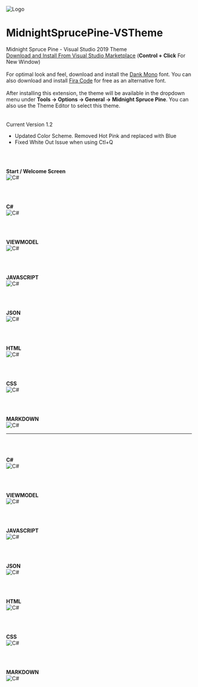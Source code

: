![Logo](/Img/icon.png)

# MidnightSprucePine-VSTheme
Midnight Spruce Pine - Visual Studio 2019 Theme <br />
<a href="https://marketplace.visualstudio.com/items?itemName=jasonhartsoe.midnightsprucepine100" target="_blank">Download and Install From Visual Studio Marketplace</a>  (**Control + Click** For New Window)<br />
<br />
For optimal look and feel, download and install the [Dank Mono](https://dank.sh/) font.  You can also download and install [Fira Code](https://github.com/tonsky/FiraCode) for free as an alternative font.<br />
<br/>
After installing this extension, the theme will be available in the dropdown menu under **Tools -> Options -> General -> Midnight Spruce Pine**.  You can also use the Theme Editor to select this theme.<br />
<br />
<br/>
Current Version 1.2
- Updated Color Scheme.  Removed Hot Pink and replaced with Blue
- Fixed White Out Issue when using Ctl+Q
<br />
<br />

**Start / Welcome Screen**<br/>
![C#](/Img/welcome.png)

<br/>
<br/>

**C#**<br/>
![C#](/Img/csharp.png)

<br/>
<br/>

**VIEWMODEL**<br/>
![C#](/Img/viewmodel.png)

<br/>
<br/>

**JAVASCRIPT**<br/>
![C#](/Img/javascript.png)

<br/>
<br/>

**JSON**<br/>
![C#](/Img/json.png)

<br/>
<br/>

**HTML**<br/>
![C#](/Img/html.png)

<br/>
<br/>

**CSS**<br/>
![C#](/Img/css.png)

<br/>
<br/>

**MARKDOWN**<br/>
![C#](/Img/markdown.png)

---
<br/>
<br/>

**C#**<br/>
![C#](/Img/csharp2.png)

<br/>
<br/>

**VIEWMODEL**<br/>
![C#](/Img/viewmodel2.png)

<br/>
<br/>

**JAVASCRIPT**<br/>
![C#](/Img/javascript2.png)

<br/>
<br/>

**JSON**<br/>
![C#](/Img/json2.png)

<br/>
<br/>

**HTML**<br/>
![C#](/Img/html2.png)

<br/>
<br/>

**CSS**<br/>
![C#](/Img/css2.png)

<br/>
<br/>

**MARKDOWN**<br/>
![C#](/Img/markdown2.png)
